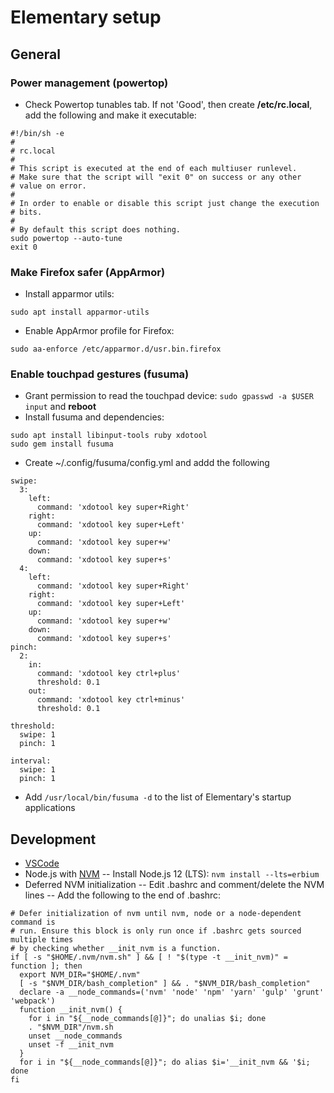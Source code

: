 # Elementary setup

## General
### Power management (powertop)
- Check Powertop tunables tab. If not 'Good', then create **/etc/rc.local**, add the following and make it executable:
```
#!/bin/sh -e
#
# rc.local
#
# This script is executed at the end of each multiuser runlevel.
# Make sure that the script will "exit 0" on success or any other
# value on error.
#
# In order to enable or disable this script just change the execution
# bits.
#
# By default this script does nothing.
sudo powertop --auto-tune
exit 0
```
### Make Firefox safer (AppArmor)
- Install apparmor utils:
```
sudo apt install apparmor-utils
```
- Enable AppArmor profile for Firefox:
```
sudo aa-enforce /etc/apparmor.d/usr.bin.firefox
```

### Enable touchpad gestures (fusuma)
- Grant permission to read the touchpad device: `sudo gpasswd -a $USER input` and **reboot**
- Install fusuma and dependencies:
```
sudo apt install libinput-tools ruby xdotool
sudo gem install fusuma
```
- Create ~/.config/fusuma/config.yml and addd the following
``` 
swipe:
  3:
    left:
      command: 'xdotool key super+Right'
    right:
      command: 'xdotool key super+Left'
    up:
      command: 'xdotool key super+w'
    down:
      command: 'xdotool key super+s'
  4:
    left:
      command: 'xdotool key super+Right'
    right:
      command: 'xdotool key super+Left'
    up:
      command: 'xdotool key super+w'
    down:
      command: 'xdotool key super+s'
pinch:
  2:
    in:
      command: 'xdotool key ctrl+plus'
      threshold: 0.1
    out:
      command: 'xdotool key ctrl+minus'
      threshold: 0.1

threshold:
  swipe: 1
  pinch: 1

interval:
  swipe: 1
  pinch: 1
```
- Add `/usr/local/bin/fusuma -d` to the list of Elementary's startup applications
## Development
- [VSCode](https://code.visualstudio.com/docs/setup/linux)
- Node.js with [NVM](https://github.com/nvm-sh/nvm)
-- Install Node.js 12 (LTS): `nvm install --lts=erbium`
- Deferred NVM initialization
-- Edit .bashrc and comment/delete the NVM lines
-- Add the following to the end of .bashrc:
```
# Defer initialization of nvm until nvm, node or a node-dependent command is
# run. Ensure this block is only run once if .bashrc gets sourced multiple times
# by checking whether __init_nvm is a function.
if [ -s "$HOME/.nvm/nvm.sh" ] && [ ! "$(type -t __init_nvm)" = function ]; then
  export NVM_DIR="$HOME/.nvm"
  [ -s "$NVM_DIR/bash_completion" ] && . "$NVM_DIR/bash_completion"
  declare -a __node_commands=('nvm' 'node' 'npm' 'yarn' 'gulp' 'grunt' 'webpack')
  function __init_nvm() {
    for i in "${__node_commands[@]}"; do unalias $i; done
    . "$NVM_DIR"/nvm.sh
    unset __node_commands
    unset -f __init_nvm
  }
  for i in "${__node_commands[@]}"; do alias $i='__init_nvm && '$i; done
fi
```
